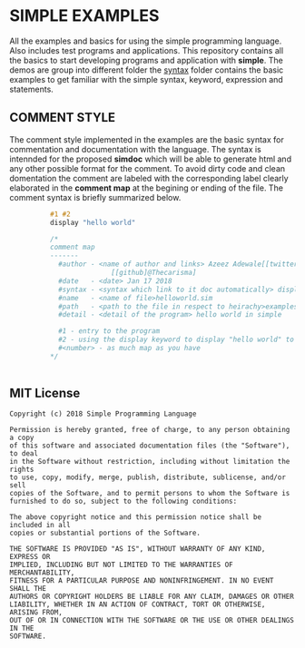 # SIMPLE EXAMPLES
All the examples and basics for using the simple programming language. Also includes test programs and applications. This repository contains all the basics to start developing programs and application with **simple**. The demos are group into different folder the [syntax](https://github.com/simple-lang/examples/tree/master/syntax) folder contains the basic examples to get familiar with the simple syntax, keyword, expression and statements. 

COMMENT STYLE
-------
The comment style implemented in the examples are the basic syntax for commentation and documentation with the language. The syntax is intennded for the proposed **simdoc** which will be able to generate html and any other possible format for the comment. To avoid dirty code and clean domentation the comment are labeled with the corresponding label clearly elaborated in the **comment map** at the begining or ending of the file. The comment syntax is briefly summarized below.

```c
          #1 #2
          display "hello world"

          /*	
          comment map
          -------
            #author - <name of author and links> Azeez Adewale[[twitter]@iamthecarisma]
                         [[github]@Thecarisma]
            #date   - <date> Jan 17 2018
            #syntax - <syntax which link to it doc automatically> display
            #name   - <name of file>helloworld.sim
            #path   - <path to the file in respect to heirachy>examples/helloworld.sim
            #detail - <detail of the program> hello world in simple

            #1 - entry to the program
            #2 - using the display keyword to display "hello world" to standard output
            #<number> - as much map as you have
          */
    
```

MIT License
-------

    Copyright (c) 2018 Simple Programming Language

    Permission is hereby granted, free of charge, to any person obtaining a copy
    of this software and associated documentation files (the "Software"), to deal
    in the Software without restriction, including without limitation the rights
    to use, copy, modify, merge, publish, distribute, sublicense, and/or sell
    copies of the Software, and to permit persons to whom the Software is
    furnished to do so, subject to the following conditions:

    The above copyright notice and this permission notice shall be included in all
    copies or substantial portions of the Software.

    THE SOFTWARE IS PROVIDED "AS IS", WITHOUT WARRANTY OF ANY KIND, EXPRESS OR
    IMPLIED, INCLUDING BUT NOT LIMITED TO THE WARRANTIES OF MERCHANTABILITY,
    FITNESS FOR A PARTICULAR PURPOSE AND NONINFRINGEMENT. IN NO EVENT SHALL THE
    AUTHORS OR COPYRIGHT HOLDERS BE LIABLE FOR ANY CLAIM, DAMAGES OR OTHER
    LIABILITY, WHETHER IN AN ACTION OF CONTRACT, TORT OR OTHERWISE, ARISING FROM,
    OUT OF OR IN CONNECTION WITH THE SOFTWARE OR THE USE OR OTHER DEALINGS IN THE
    SOFTWARE.
